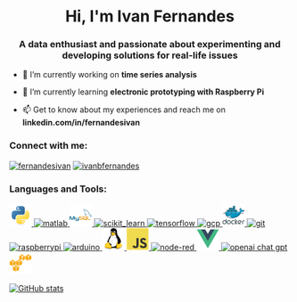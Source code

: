 <h1 align="center">Hi, I'm Ivan Fernandes</h1>
<h3 align="center">A data enthusiast and passionate about experimenting and developing solutions for real-life issues</h3>

- 🔭 I’m currently working on **time series analysis**

- 🌱 I’m currently learning **electronic prototyping with Raspberry Pi**

- 📫 Get to know about my experiences and reach me on **linkedin.com/in/fernandesivan**

<h3 align="left">Connect with me:</h3>
<p align="left">
<a href="https://linkedin.com/in/fernandesivan" target="blank"><img align="center" src="https://raw.githubusercontent.com/rahuldkjain/github-profile-readme-generator/master/src/images/icons/Social/linked-in-alt.svg" alt="fernandesivan" height="30" width="40" /></a>
<a href="https://kaggle.com/ivanbfernandes" target="blank"><img align="center" src="https://raw.githubusercontent.com/rahuldkjain/github-profile-readme-generator/master/src/images/icons/Social/kaggle.svg" alt="ivanbfernandes" height="30" width="40" /></a>
</p>

<h3 align="left">Languages and Tools:</h3>
<p align="left"> <a href="https://www.python.org" target="_blank"> <img src="https://raw.githubusercontent.com/devicons/devicon/master/icons/python/python-original.svg" alt="python" width="40" height="40"/> </a> <a href="https://www.mathworks.com/" target="_blank"> <img src="https://upload.wikimedia.org/wikipedia/commons/2/21/Matlab_Logo.png" alt="matlab" width="40" height="40"/> </a> <a href="https://www.mysql.com/" target="_blank"> <img src="https://raw.githubusercontent.com/devicons/devicon/master/icons/mysql/mysql-original-wordmark.svg" alt="mysql" width="40" height="40"/> </a> <a href="https://scikit-learn.org/" target="_blank"> <img src="https://upload.wikimedia.org/wikipedia/commons/0/05/Scikit_learn_logo_small.svg" alt="scikit_learn" width="40" height="40"/> </a> <a href="https://www.tensorflow.org" target="_blank"> <img src="https://www.vectorlogo.zone/logos/tensorflow/tensorflow-icon.svg" alt="tensorflow" width="40" height="40"/> </a> <a href="https://cloud.google.com" target="_blank"> <img src="https://www.vectorlogo.zone/logos/google_cloud/google_cloud-icon.svg" alt="gcp" width="40" height="40"/> </a> <a href="https://www.docker.com/" target="_blank"> <img src="https://raw.githubusercontent.com/devicons/devicon/master/icons/docker/docker-original-wordmark.svg" alt="docker" width="40" height="40"/> </a> <a href="https://git-scm.com/" target="_blank"> <img src="https://www.vectorlogo.zone/logos/git-scm/git-scm-icon.svg" alt="git" width="40" height="40"/> </a> <a href="https://www.raspberrypi.com/" target="_blank"> <img src="https://upload.wikimedia.org/wikipedia/de/c/cb/Raspberry_Pi_Logo.svg" alt="raspberrypi" width="40" height="40"/> </a> <a href="https://www.arduino.cc/" target="_blank"> <img src="https://cdn.worldvectorlogo.com/logos/arduino-1.svg" alt="arduino" width="40" height="40"/> </a> <a href="https://www.linux.org/" target="_blank"> <img src="https://raw.githubusercontent.com/devicons/devicon/master/icons/linux/linux-original.svg" alt="linux" width="40" height="40"/> </a> <a href="https://www.javascript.com/" target="_blank"> <img src="https://raw.githubusercontent.com/devicons/devicon/master/icons/javascript/javascript-original.svg" alt="javascript" width="40" height="40"/> </a> <a href="https://nodered.org/" target="_blank"> <img src="https://avatars.githubusercontent.com/u/10676365?s=200&v=4" alt="node-red" width="40" height="40"/> </a> <a href="https://vuejs.org/" target="_blank"> <img src="https://raw.githubusercontent.com/devicons/devicon/master/icons/vuejs/vuejs-original.svg" alt="vue.js" width="40" height="40"/> </a> <a href="https://platform.openai.com/" target="_blank"> <img src="https://upload.wikimedia.org/wikipedia/commons/0/04/OpenAI_Logo.svg" alt="openai chat gpt" width="40" height="40"/> </a> <a href="https://aws.amazon.com/" target="_blank"> <img src="https://raw.githubusercontent.com/devicons/devicon/master/icons/amazonwebservices/amazonwebservices-original.svg" alt="aws" width="40" height="40"/> </a> </p>

[![GitHub stats](https://github-readme-stats.vercel.app/api?username=ivan-fernandes)](https://github.com/anuraghazra/github-readme-stats)
